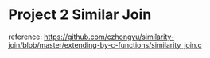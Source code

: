 # Project 2 Similar Join

reference: https://github.com/czhongyu/similarity-join/blob/master/extending-by-c-functions/similarity_join.c

